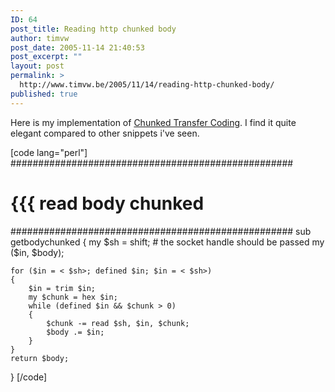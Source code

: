 ```yaml
---
ID: 64
post_title: Reading http chunked body
author: timvw
post_date: 2005-11-14 21:40:53
post_excerpt: ""
layout: post
permalink: >
  http://www.timvw.be/2005/11/14/reading-http-chunked-body/
published: true
---
```

<p>Here is my implementation of <a href="http://www.w3.org/Protocols/rfc2616/rfc2616-sec3.html#sec3.6.1">Chunked Transfer Coding</a>. I find it quite elegant compared to other snippets i've seen.</p>

[code lang="perl"]
###################################################
# {{{ read body chunked
###################################################
sub getbodychunked
{
	my $sh = shift; # the socket handle should be passed
	my ($in, $body);

	for ($in = < $sh>; defined $in; $in = < $sh>)
	{
		$in = trim $in;
		my $chunk = hex $in;
		while (defined $in && $chunk > 0)
		{
			$chunk -= read $sh, $in, $chunk;
			$body .= $in;
		}
	}
	return $body;
}
[/code]